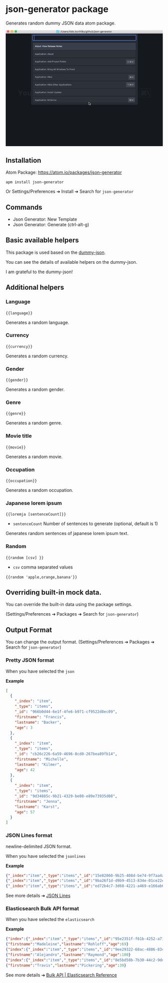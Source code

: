 # json-generator package

Generates random dummy JSON data atom package.

![overview](https://raw.githubusercontent.com/KunihikoKido/atom-json-generator/master/screenshots/overview.gif)

## Installation

Atom Package: https://atom.io/packages/json-generator

```
apm install json-generator
```

Or Settings/Preferences ➔ Install ➔ Search for `json-generator`


## Commands
* Json Generator: New Template
* Json Generator: Generate (ctrl-alt-g)

## Basic available helpers
This package is used based on the [dummy-json](https://github.com/webroo/dummy-json).

You can see the  details of available helpers on the dummy-json.

I am grateful to the dummy-json!


## Additional helpers

### Language

`{{language}}`

Generates a random language.

### Currency

`{{currency}}`

Generates a random currency.

### Gender

`{{gender}}`

Generates a random gender.

### Genre

`{{genre}}`

Generates a random genre.

### Movie title

`{{movie}}`

Generates a random movie.

### Occupation

`{{occupation}}`

Generates a random occupation.

### Japanese lorem ipsum

`{{loremja [sentenceCount]}}`

* `sentenceCount` Number of sentences to generate (optional, default is 1)

Generates random sentences of japanese lorem ipsum text.

### Random
`{{random [csv] }}`

* `csv` comma separated values

`{{random 'apple,orange,banana'}}`

## Overriding built-in mock data.
You can override the built-in data using the package settings.

(Settings/Preferences ➔ Packages ➔ Search for `json-generator`)


## Output Format
You can change the output format.
(Settings/Preferences ➔ Packages ➔ Search for `json-generator`)

### Pretty JSON format
When you have selected the `json`

**Example**

``` json
[
  {
    "_index": "item",
    "_type": "items",
    "_id": "966b0d44-6e1f-4fe6-b971-cf9522d8ec09",
    "firstname": "Francis",
    "lastname": "Backer",
    "age": 3
  },
  {
    "_index": "item",
    "_type": "items",
    "_id": "cb26c226-6a59-4696-8cd0-267bea89fb14",
    "firstname": "Michelle",
    "lastname": "Kilmer",
    "age": 42
  },
  {
    "_index": "item",
    "_type": "items",
    "_id": "9d34885c-9b21-4329-be08-e89e73935d08",
    "firstname": "Jenna",
    "lastname": "Karst",
    "age": 57
  }
]
```
### JSON Lines format
newline-delimited JSON format.

When you have selected the `jsonlines`

**Example**

``` json
{"_index":"item","_type":"items","_id":"15e82060-9b25-408d-be74-9f7aa4a9de8b","firstname":"Isabelle","lastname":"Keesee","age":26}
{"_index":"item","_type":"items","_id":"9ba26f1d-d9b9-4513-834e-01ce22edacad","firstname":"Kathy","lastname":"Oldman","age":79}
{"_index":"item","_type":"items","_id":"ed72b4c7-3d68-4221-a469-e166ab644135","firstname":"Maisha","lastname":"Flinn","age":43}
```

See more details ➔ [JSON Lines](http://jsonlines.org/)

### Elasticsearch Bulk API format
When you have selected the `elasticsearch`

**Example**

``` json
{"index":{"_index":"item","_type":"items","_id":"95e2351f-f61b-4252-a716-1ddd02850638"}}
{"firstname":"Madeleine","lastname":"Rohloff","age":69}
{"index":{"_index":"item","_type":"items","_id":"9ee29322-68ac-4886-83c1-ea7b93c7fa45"}}
{"firstname":"Alejandro","lastname":"Raymond","age":100}
{"index":{"_index":"item","_type":"items","_id":"8e5bd58b-7b30-44c2-9ddb-fc95961676e3"}}
{"firstname":"Travis","lastname":"Pickering","age":39}

```

See more details ➔ [Bulk API | Elasticsearch Reference](https://www.elastic.co/guide/en/elasticsearch/reference/current/docs-bulk.html)
